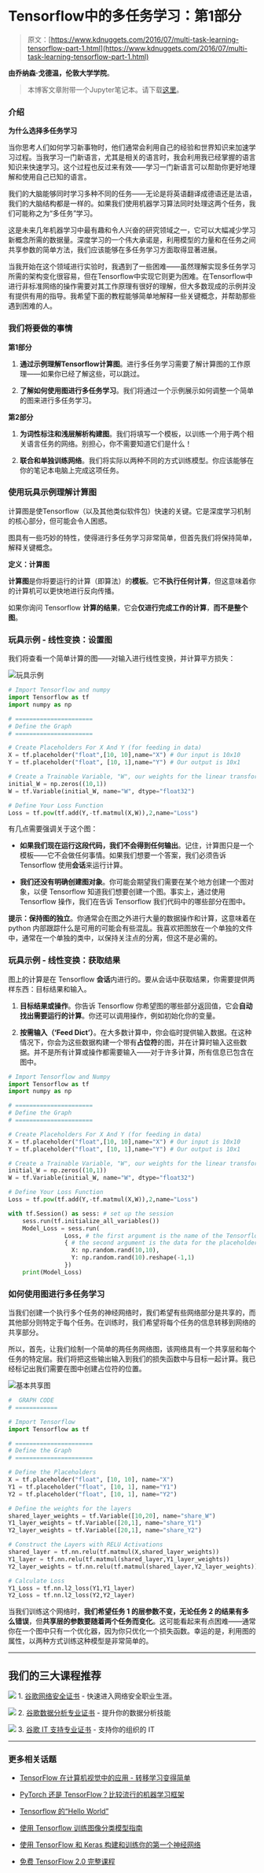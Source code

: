 # Tensorflow中的多任务学习：第1部分

> 原文：[https://www.kdnuggets.com/2016/07/multi-task-learning-tensorflow-part-1.html](https://www.kdnuggets.com/2016/07/multi-task-learning-tensorflow-part-1.html)

**由乔纳森·戈德温，伦敦大学学院**。

> 本博客文章附带一个Jupyter笔记本。请下载[这里](https://github.com/jg8610/multi-task-part-1-notebook/tree/master)。

### 介绍

**为什么选择多任务学习**

当你思考人们如何学习新事物时，他们通常会利用自己的经验和世界知识来加速学习过程。当我学习一门新语言，尤其是相关的语言时，我会利用我已经掌握的语言知识来快速学习。这个过程也反过来有效——学习一门新语言可以帮助你更好地理解和使用自己已知的语言。

我们的大脑能够同时学习多种不同的任务——无论是将英语翻译成德语还是法语，我们的大脑结构都是一样的。如果我们使用机器学习算法同时处理这两个任务，我们可能称之为“多任务”学习。

这是未来几年机器学习中最有趣和令人兴奋的研究领域之一，它可以大幅减少学习新概念所需的数据量。深度学习的一个伟大承诺是，利用模型的力量和在任务之间共享参数的简单方法，我们应该能够在多任务学习方面取得显著进展。

当我开始在这个领域进行实验时，我遇到了一些困难——虽然理解实现多任务学习所需的架构变化很容易，但在Tensorflow中实现它则更为困难。在Tensorflow中进行非标准网络的操作需要对其工作原理有很好的理解，但大多数现成的示例并没有提供有用的指导。我希望下面的教程能够简单地解释一些关键概念，并帮助那些遇到困难的人。

### 我们将要做的事情

**第1部分**

1.  **通过示例理解Tensorflow计算图**。进行多任务学习需要了解计算图的工作原理——如果你已经了解这些，可以跳过。

1.  **了解如何使用图进行多任务学习**。我们将通过一个示例展示如何调整一个简单的图来进行多任务学习。

**第2部分**

1.  **为词性标注和浅层解析构建图**。我们将填写一个模板，以训练一个用于两个相关语言任务的网络。别担心，你不需要知道它们是什么！

1.  **联合和单独训练网络**。我们将实际以两种不同的方式训练模型。你应该能够在你的笔记本电脑上完成这项任务。

### 使用玩具示例理解计算图

计算图是使Tensorflow（以及其他类似软件包）快速的关键。它是深度学习机制的核心部分，但可能会令人困惑。

图具有一些巧妙的特性，使得进行多任务学习非常简单，但首先我们将保持简单，解释关键概念。

**定义：计算图**

**计算图**是你将要运行的计算（即算法）的**模板**。它**不执行任何计算**，但这意味着你的计算机可以更快地进行反向传播。

如果你询问 Tensorflow **计算的结果**，它会**仅进行完成工作的计算**，**而不是整个图**。

### 玩具示例 - 线性变换：设置图

我们将查看一个简单计算的图——对输入进行线性变换，并计算平方损失：

![玩具示例](../Images/52c75dcdf2f4ae57c1cc42de0b09640c.png)

```py
# Import Tensorflow and numpy
import Tensorflow as tf
import numpy as np

# ======================
# Define the Graph
# ======================

# Create Placeholders For X And Y (for feeding in data)
X = tf.placeholder("float",[10, 10],name="X") # Our input is 10x10
Y = tf.placeholder("float", [10, 1],name="Y") # Our output is 10x1

# Create a Trainable Variable, "W", our weights for the linear transformation
initial_W = np.zeros((10,1))
W = tf.Variable(initial_W, name="W", dtype="float32")

# Define Your Loss Function
Loss = tf.pow(tf.add(Y,-tf.matmul(X,W)),2,name="Loss")

```

有几点需要强调关于这个图：

+   **如果我们现在运行这段代码，我们不会得到任何输出**。记住，计算图只是一个模板——它不会做任何事情。如果我们想要一个答案，我们必须告诉 Tensorflow 使用**会话**来运行计算。

+   **我们还没有明确创建图对象**。你可能会期望我们需要在某个地方创建一个图对象，以便 Tensorflow 知道我们想要创建一个图。事实上，通过使用 Tensorflow 操作，我们在告诉 Tensorflow 我们代码中的哪些部分在图中。

**提示：保持图的独立**。你通常会在图之外进行大量的数据操作和计算，这意味着在 python 内部跟踪什么是可用的可能会有些混乱。我喜欢把图放在一个单独的文件中，通常在一个单独的类中，以保持关注点的分离，但这不是必需的。

### 玩具示例 - 线性变换：获取结果

图上的计算是在 Tensorflow **会话**内进行的。要从会话中获取结果，你需要提供两样东西：目标结果和输入。

1.  **目标结果或操作**。你告诉 Tensorflow 你希望图的哪些部分返回值，它会**自动找出需要运行的计算**。你还可以调用操作，例如初始化你的变量。

1.  **按需输入（‘Feed Dict’）**。在大多数计算中，你会临时提供输入数据。在这种情况下，你会为这些数据构建一个带有**占位符**的图，并在计算时输入这些数据。并不是所有计算或操作都需要输入——对于许多计算，所有信息已包含在图中。

```py
# Import Tensorflow and Numpy
import Tensorflow as tf
import numpy as np

# ======================
# Define the Graph
# ======================

# Create Placeholders For X And Y (for feeding in data)
X = tf.placeholder("float",[10, 10],name="X") # Our input is 10x10
Y = tf.placeholder("float", [10, 1],name="Y") # Our output is 10x1

# Create a Trainable Variable, "W", our weights for the linear transformation
initial_W = np.zeros((10,1))
W = tf.Variable(initial_W, name="W", dtype="float32")

# Define Your Loss Function
Loss = tf.pow(tf.add(Y,-tf.matmul(X,W)),2,name="Loss")

with tf.Session() as sess: # set up the session
    sess.run(tf.initialize_all_variables())
    Model_Loss = sess.run(
                Loss, # the first argument is the name of the Tensorflow variabl you want to return
                { # the second argument is the data for the placeholders
                  X: np.random.rand(10,10),
                  Y: np.random.rand(10).reshape(-1,1)
                })
    print(Model_Loss)

```

### 如何使用图进行多任务学习

当我们创建一个执行多个任务的神经网络时，我们希望有些网络部分是共享的，而其他部分则特定于每个任务。在训练时，我们希望将每个任务的信息转移到网络的共享部分。

所以，首先，让我们绘制一个简单的两任务网络图，该网络具有一个共享层和每个任务的特定层。我们将把这些输出输入到我们的损失函数中与目标一起计算。我已经标记出我们需要在图中创建占位符的位置。

![基本共享图](../Images/8ae5537858dcd61fd6448f72993af879.png)

```py
#  GRAPH CODE
# ============

# Import Tensorflow
import Tensorflow as tf

# ======================
# Define the Graph
# ======================

# Define the Placeholders
X = tf.placeholder("float", [10, 10], name="X")
Y1 = tf.placeholder("float", [10, 1], name="Y1")
Y2 = tf.placeholder("float", [10, 1], name="Y2")

# Define the weights for the layers
shared_layer_weights = tf.Variable([10,20], name="share_W")
Y1_layer_weights = tf.Variable([20,1], name="share_Y1")
Y2_layer_weights = tf.Variable([20,1], name="share_Y2")

# Construct the Layers with RELU Activations
shared_layer = tf.nn.relu(tf.matmul(X,shared_layer_weights))
Y1_layer = tf.nn.relu(tf.matmul(shared_layer,Y1_layer_weights))
Y2_layer_weights = tf.nn.relu(tf.matmul(shared_layer,Y2_layer_weights))

# Calculate Loss
Y1_Loss = tf.nn.l2_loss(Y1,Y1_layer)
Y2_Loss = tf.nn.l2_loss(Y2,Y2_layer)

```

当我们训练这个网络时，**我们希望任务 1 的层参数不变，无论任务 2 的结果有多么错误**，但**共享层的参数要随着两个任务而变化**。这可能看起来有点困难——通常你在一个图中只有一个优化器，因为你只优化一个损失函数。幸运的是，利用图的属性，以两种方式训练这种模型是非常简单的。

* * *

## 我们的三大课程推荐

![](../Images/0244c01ba9267c002ef39d4907e0b8fb.png) 1\. [谷歌网络安全证书](https://www.kdnuggets.com/google-cybersecurity) - 快速进入网络安全职业生涯。

![](../Images/e225c49c3c91745821c8c0368bf04711.png) 2\. [谷歌数据分析专业证书](https://www.kdnuggets.com/google-data-analytics) - 提升你的数据分析技能

![](../Images/0244c01ba9267c002ef39d4907e0b8fb.png) 3\. [谷歌 IT 支持专业证书](https://www.kdnuggets.com/google-itsupport) - 支持你的组织的 IT

* * *

### 更多相关话题

+   [TensorFlow 在计算机视觉中的应用 - 转移学习变得简单](https://www.kdnuggets.com/2022/01/tensorflow-computer-vision-transfer-learning-made-easy.html)

+   [PyTorch 还是 TensorFlow？比较流行的机器学习框架](https://www.kdnuggets.com/2022/02/packt-pytorch-tensorflow-comparing-popular-machine-learning-frameworks.html)

+   [Tensorflow 的“Hello World”](https://www.kdnuggets.com/2022/05/hello-world-tensorflow.html)

+   [使用 Tensorflow 训练图像分类模型指南](https://www.kdnuggets.com/2022/12/guide-train-image-classification-model-tensorflow.html)

+   [使用 TensorFlow 和 Keras 构建和训练你的第一个神经网络](https://www.kdnuggets.com/2023/05/building-training-first-neural-network-tensorflow-keras.html)

+   [免费 TensorFlow 2.0 完整课程](https://www.kdnuggets.com/2023/02/free-tensorflow-20-complete-course.html)
